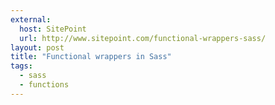 ```yaml
---
external:
  host: SitePoint
  url: http://www.sitepoint.com/functional-wrappers-sass/
layout: post
title: "Functional wrappers in Sass"
tags:
  - sass
  - functions
---
```

